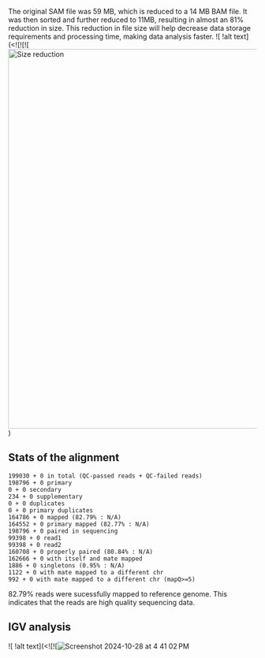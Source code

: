 
The original SAM file was 59 MB, which is reduced to a 14 MB BAM file. It was then sorted and further reduced to 11MB, resulting in almost an 81% reduction in size. This reduction in file size will help decrease data storage requirements and processing time, making data analysis faster.
![ !alt text](<![![![<img width="771" alt="Size reduction" src="https://github.com/user-attachments/assets/2eec016f-f771-4277-a6ff-9934d0c386a0">)

## Stats of the alignment
```
199030 + 0 in total (QC-passed reads + QC-failed reads)
198796 + 0 primary
0 + 0 secondary
234 + 0 supplementary
0 + 0 duplicates
0 + 0 primary duplicates
164786 + 0 mapped (82.79% : N/A)
164552 + 0 primary mapped (82.77% : N/A)
198796 + 0 paired in sequencing
99398 + 0 read1
99398 + 0 read2
160708 + 0 properly paired (80.84% : N/A)
162666 + 0 with itself and mate mapped
1886 + 0 singletons (0.95% : N/A)
1122 + 0 with mate mapped to a different chr
992 + 0 with mate mapped to a different chr (mapQ>=5)
```

82.79% reads were sucessfully mapped to reference genome. This indicates that the reads are high quality sequencing data.



## IGV analysis
![ !alt text](<![![![Screenshot 2024-10-28 at 4 41 02 PM](https://github.com/user-attachments/assets/882900bd-fb02-4a6d-a5fc-c0adb8742ffe)



